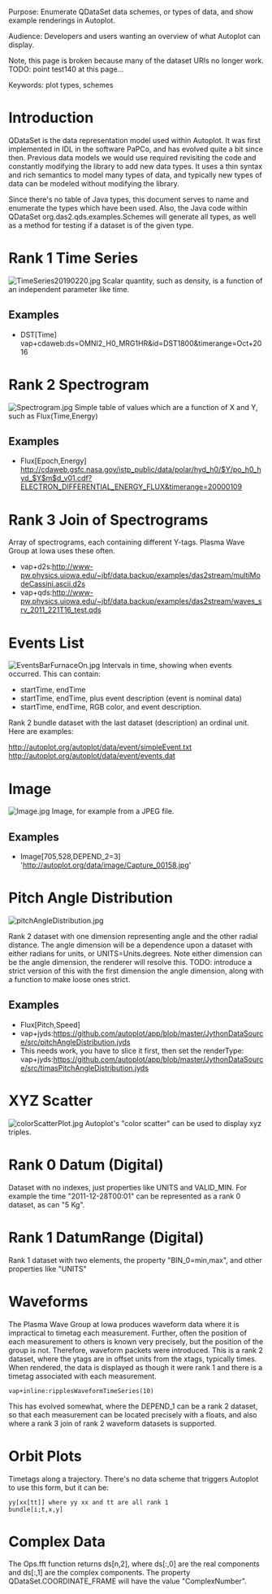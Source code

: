Purpose: Enumerate QDataSet data schemes, or types of data, and show
example renderings in Autoplot.

Audience: Developers and users wanting an overview of what Autoplot can
display.

Note, this page is broken because many of the dataset URIs no longer
work. TODO: point test140 at this page...

Keywords: plot types, schemes

# Introduction

QDataSet is the data representation model used within Autoplot. It was
first implemented in IDL in the software PaPCo, and has evolved quite a
bit since then. Previous data models we would use required revisiting
the code and constantly modifying the library to add new data types. It
uses a thin syntax and rich semantics to model many types of data, and
typically new types of data can be modeled without modifying the
library.

Since there's no table of Java types, this document serves to name and
enumerate the types which have been used. Also, the Java code within
QDataSet org.das2.qds.examples.Schemes will generate all types, as well
as a method for testing if a dataset is of the given type.

# Rank 1 Time Series

![TimeSeries20190220.jpg](TimeSeries20190220.jpg
"TimeSeries20190220.jpg") Scalar quantity, such as density, is a
function of an independent parameter like time.

## Examples

  - DST\[Time\]
    vap+cdaweb:ds=OMNI2\_H0\_MRG1HR\&id=DST1800\&timerange=Oct+2016

# Rank 2 Spectrogram

![Spectrogram.jpg](Spectrogram.jpg "Spectrogram.jpg") Simple table of
values which are a function of X and Y, such as Flux(Time,Energy)

## Examples

  - Flux\[Epoch,Energy\]
    <http://cdaweb.gsfc.nasa.gov/istp_public/data/polar/hyd_h0/$Y/po_h0_hyd_$Y$m$d_v01.cdf?ELECTRON_DIFFERENTIAL_ENERGY_FLUX&timerange=20000109>

# Rank 3 Join of Spectrograms

Array of spectrograms, each containing different Y-tags. Plasma Wave
Group at Iowa uses these often.

  - vap+d2s:<http://www-pw.physics.uiowa.edu/~jbf/data.backup/examples/das2stream/multiModeCassini.ascii.d2s>
  - vap+qds:<http://www-pw.physics.uiowa.edu/~jbf/data.backup/examples/das2stream/waves_srv_2011_221T16_test.qds>

# Events List

![EventsBarFurnaceOn.jpg](EventsBarFurnaceOn.jpg
"EventsBarFurnaceOn.jpg") Intervals in time, showing when events
occurred. This can contain:

  - startTime, endTime
  - startTime, endTime, plus event description (event is nominal data)
  - startTime, endTime, RGB color, and event description.

Rank 2 bundle dataset with the last dataset (description) an ordinal
unit. Here are examples:

<http://autoplot.org/autoplot/data/event/simpleEvent.txt>
<http://autoplot.org/autoplot/data/event/events.dat>

# Image

![Image.jpg](Image.jpg "Image.jpg") Image, for example from a JPEG file.

## Examples

  - Image\[705,528,DEPEND\_2=3\]
    '<http://autoplot.org/data/image/Capture_00158.jpg>'

# Pitch Angle Distribution

![pitchAngleDistribution.jpg](pitchAngleDistribution.jpg
"pitchAngleDistribution.jpg")

Rank 2 dataset with one dimension representing angle and the other
radial distance. The angle dimension will be a dependence upon a dataset
with either radians for units, or UNITS=Units.degrees. Note either
dimension can be the angle dimension, the renderer will resolve this.
TODO: introduce a strict version of this with the first dimension the
angle dimension, along with a function to make loose ones strict.

## Examples

  - Flux\[Pitch,Speed\]
  - vap+jyds:<https://github.com/autoplot/app/blob/master/JythonDataSource/src/pitchAngleDistribution.jyds>
  - This needs work, you have to slice it first, then set the
    renderType:
    vap+jyds:<https://github.com/autoplot/app/blob/master/JythonDataSource/src/timasPitchAngleDistribution.jyds>

# XYZ Scatter

![colorScatterPlot.jpg](colorScatterPlot.jpg "colorScatterPlot.jpg")
Autoplot's "color scatter" can be used to display xyz triples.

# Rank 0 Datum (Digital)

Dataset with no indexes, just properties like UNITS and VALID\_MIN. For
example the time "2011-12-28T00:01" can be represented as a rank 0
dataset, as can "5 Kg".

# Rank 1 DatumRange (Digital)

Rank 1 dataset with two elements, the property "BIN\_0=min,max", and
other properties like "UNITS"

# Waveforms

The Plasma Wave Group at Iowa produces waveform data where it is
impractical to timetag each measurement. Further, often the position of
each measurement to others is known very precisely, but the position of
the group is not. Therefore, waveform packets were introduced. This is a
rank 2 dataset, where the ytags are in offset units from the xtags,
typically times. When rendered, the data is displayed as though it were
rank 1 and there is a timetag associated with each measurement.

`vap+inline:ripplesWaveformTimeSeries(10)`

This has evolved somewhat, where the DEPEND\_1 can be a rank 2 dataset,
so that each measurement can be located precisely with a floats, and
also where a rank 3 join of rank 2 waveform datasets is supported.

# Orbit Plots

Timetags along a trajectory. There's no data scheme that triggers
Autoplot to use this form, but it can be:

`yy[xx[tt]] where yy xx and tt are all rank 1`  
`bundle[i;t,x,y]`

# Complex Data

The Ops.fft function returns ds\[n,2\], where ds\[:,0\] are the real
components and ds\[:,1\] are the complex components. The property
QDataSet.COORDINATE\_FRAME will have the value "ComplexNumber".
